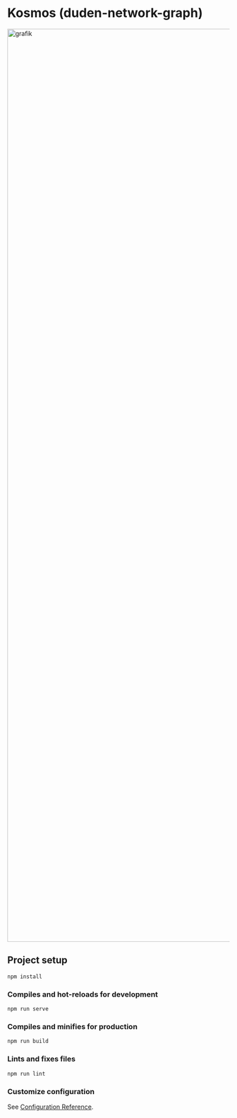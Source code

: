 # Kosmos (duden-network-graph)

<img width="2067" alt="grafik" src="https://user-images.githubusercontent.com/6838053/150784503-64d2d623-2b49-413f-841a-7956726dec00.png">

## Project setup
```
npm install
```

### Compiles and hot-reloads for development
```
npm run serve
```

### Compiles and minifies for production
```
npm run build
```

### Lints and fixes files
```
npm run lint
```

### Customize configuration
See [Configuration Reference](https://cli.vuejs.org/config/).


